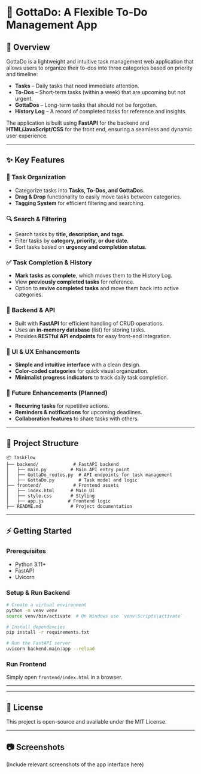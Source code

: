 # 📌 GottaDo: A Flexible To-Do Management App

## 📖 Overview

GottaDo is a lightweight and intuitive task management web application that allows users to organize their to-dos into three categories based on priority and timeline:

- **Tasks** – Daily tasks that need immediate attention.
- **To-Dos** – Short-term tasks (within a week) that are upcoming but not urgent.
- **GottaDos** – Long-term tasks that should not be forgotten.
- **History Log** – A record of completed tasks for reference and insights.

The application is built using **FastAPI** for the backend and **HTML/JavaScript/CSS** for the front end, ensuring a seamless and dynamic user experience.

---

## ✨ Key Features

### 📂 Task Organization

- Categorize tasks into **Tasks, To-Dos, and GottaDos**.
- **Drag & Drop** functionality to easily move tasks between categories.
- **Tagging System** for efficient filtering and searching.

### 🔍 Search & Filtering

- Search tasks by **title, description, and tags**.
- Filter tasks by **category, priority, or due date**.
- Sort tasks based on **urgency and completion status**.

### ✅ Task Completion & History

- **Mark tasks as complete**, which moves them to the History Log.
- View **previously completed tasks** for reference.
- Option to **revive completed tasks** and move them back into active categories.

### 🔗 Backend & API

- Built with **FastAPI** for efficient handling of CRUD operations.
- Uses an **in-memory database** (list) for storing tasks.
- Provides **RESTful API endpoints** for easy front-end integration.

### 🎨 UI & UX Enhancements

- **Simple and intuitive interface** with a clean design.
- **Color-coded categories** for quick visual organization.
- **Minimalist progress indicators** to track daily task completion.

### 🚀 Future Enhancements (Planned)

- **Recurring tasks** for repetitive actions.
- **Reminders & notifications** for upcoming deadlines.
- **Collaboration features** to share tasks with others.

---

## 📂 Project Structure

```
📦 TaskFlow
├── backend/             # FastAPI backend
│   ├── main.py         # Main API entry point
│   ├── GottaDo_routes.py  # API endpoints for task management
│   ├── GottaDo.py         # Task model and logic
├── frontend/            # Frontend assets
│   ├── index.html      # Main UI
│   ├── style.css       # Styling
│   ├── app.js         # Frontend logic
├── README.md           # Project documentation
```

---

## ⚡ Getting Started

### Prerequisites

- Python 3.11+
- FastAPI
- Uvicorn

### Setup & Run Backend

```sh
# Create a virtual environment
python -m venv venv
source venv/bin/activate  # On Windows use `venv\Scripts\activate`

# Install dependencies
pip install -r requirements.txt

# Run the FastAPI server
uvicorn backend.main:app --reload
```

### Run Frontend

Simply open `frontend/index.html` in a browser.

---

---

## 📜 License

This project is open-source and available under the MIT License.

---

## 📷 Screenshots

(Include relevant screenshots of the app interface here)

